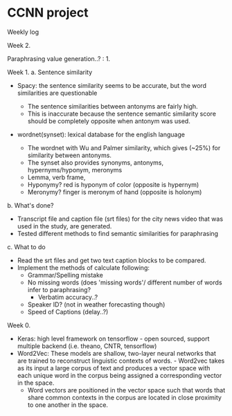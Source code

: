 # CCNN project

Weekly log

Week 2.

Paraphrasing value generation..? :
  1. 





Week 1.
a. Sentence similarity
  - Spacy: the sentence similarity seems to be accurate, but the word similarities are questionable
      - The sentence similarities between antonyms are fairly high.
      - This is inaccurate because the sentence semantic similarity score should be completely opposite when antonym was used.

  - wordnet(synset): lexical database for the english language
      - The wordnet with Wu and Palmer similarity, which gives (~25%) for similarity between antonyms.
      - The synset also provides synonyms, antonyms, hypernyms/hyponym, meronyms
      - Lemma, verb frame, 
      - Hyponymy? red is hyponym of color (opposite is hypernym)
      - Meronymy? finger is meronym of hand (opposite is holonym)

b. What's done?
  - Transcript file and caption file (srt files) for the city news video that was used in the study, are generated.
  - Tested different methods to find semantic similarities for paraphrasing
  
c. What to do
  - Read the srt files and get two text caption blocks to be compared.
  - Implement the methods of calculate following:
    - Grammar/Spelling mistake
    - No missing words (does 'missing words'/ different number of words infer to paraphrasing?
      - Verbatim accuracy..?
    - Speaker ID? (not in weather forecasting though)
    - Speed of Captions (delay..?)

Week 0.
- Keras: high level framework on tensorflow
      - open sourced, support multiple backend (i.e. theano, CNTR, tensorflow)
- Word2Vec: These models are shallow, two-layer neural networks that are trained to reconstruct linguistic contexts of words.          - Word2vec takes as its input a large corpus of text and 
        produces a vector space with each unique word in the corpus being assigned a corresponding vector in the space.
    - Word vectors are positioned in the vector space such that        words that share common contexts in the corpus are 
        located in close proximity to one another in the space.
